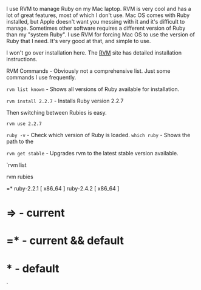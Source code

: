 I use RVM to manage Ruby on my Mac laptop.  RVM is very cool and has a lot of great features, most of which I don't use.  Mac OS comes with Ruby installed, but Apple doesn't want you messing with it and it's difficult to manage. Sometimes other software requires a different version of Ruby than my "system Ruby".  I use RVM for forcing Mac OS to use the version of Ruby that I need.  It's very good at that, and simple to use.

I won't go over installation here. The [RVM](https://rvm.io/rvm/install) site has detailed installation instructions.

RVM Commands - Obviously not a comprehensive list. Just some commands I use frequently.

`rvm list known`  -  Shows all versions of Ruby available for installation.

`rvm install 2.2.7` - Installs Ruby version 2.2.7

Then switching between Rubies is easy.

`rvm use 2.2.7`

`ruby -v` - Check which version of Ruby is loaded.
`which ruby` - Shows the path to the


`rvm get stable` - Upgrades rvm to the latest stable version available.

`rvm list   

rvm rubies

=* ruby-2.2.1 [ x86_64 ]
   ruby-2.4.2 [ x86_64 ]

# => - current
# =* - current && default
#  * - default
`
